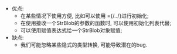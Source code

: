 - 优点: 
    - 在某些情况下使用方便, 比如可以使用 ={/*..*/}进行初始化;
    - 在使用接收一个StrBlob的参数的函数时, 可以使用初始化列表代替;
    - 可以使用赋值表达式给一个StrBlob对象赋值;
- 缺点: 
    - 我们可能忽略某些隐式的类型转换, 可能导致潜在的bug.